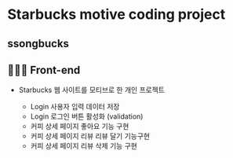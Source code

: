 # Starbucks motive coding project

## ssongbucks

## 👩🏻‍💻 Front-end

- Starbucks 웹 사이트를 모티브로 한 개인 프로젝트

  - Login 사용자 입력 데이터 저장
  - Login 로그인 버튼 활성화 (validation)
  - 커피 상세 페이지 좋아요 기능 구현
  - 커피 상세 페이지 리뷰 리뷰 달기 기능구현
  - 커피 상세 페이지 리뷰 삭제 기능 구현
